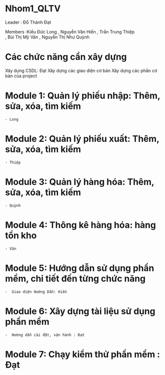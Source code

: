 # Nhom1_QLTV
Leader : Đỗ Thành Đạt

Members :Kiều Đức Long
	 , Nguyễn Văn Hiến
         , Trần Trung Thiệp         
         , Bùi Thị Mỹ Văn
         , Nguyễn Thị Như Quỳnh

# Các chức năng cần xây dựng
Xây dựng CSDL: Đạt
Xây dựng các giao diện cơ bản 
Xây dựng các phần cơ bản của project
# Module 1: Quản lý phiếu nhập:	Thêm, sửa, xóa, tìm kiếm
    - Long
   
# Module 2: Quản lý phiếu xuất:	Thêm, sửa, xóa, tìm kiếm
    - Thiệp

# Module 3: Quản lý hàng hóa:	Thêm, sửa, xóa, tìm kiếm
    - Quỳnh

# Module 4: Thông kê hàng hóa:	hàng tồn kho
    - Văn

# Module 5: Hướng dẫn sử dụng phần mềm, chi tiết đến từng chức năng	
    -  Giao diện Hướng Dẫn: Hiến

# Module 6: Xây dựng tài liệu sử dụng phần mềm
    -  Hướng dẫn cài đặt, vận hành : Đạt

# Module 7: Chạy kiểm thử phần mềm : Đạt
